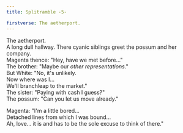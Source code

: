 ```yaml
---
title: Splitramble -5-

firstverse: The aetherport.
---
```


<p>
The aetherport.<br>
A long dull hallway. There <span class="clr-cyanic-siblings-mw">cyanic siblings</span> greet <span class="clr-w-mw">the possum</span> and her company.<br>
<span class="clr-m-mw">Magenta</span> thence: <span class="clr-m-w">"Hey, have we met before..."</span><br>
<span class="clr-cyanic-siblings-mw">The brother</span>: <span class="clr-cyanic-siblings-w">"Maybe our <i>other representations</i>."</span><br>
But <span class="clr-w-mw">White</span>: <span class="clr-w-w">"No, it's unlikely.<br>
Now where was I...<br>
We'll branchleap to the market."</span><br>
<span class="clr-cyanic-siblings-mw">The sister</span>: <span class="clr-cyanic-siblings-w">"Paying with cash I guess?"</span><br>
<span class="clr-w-mw">The possum</span>: <span class="clr-w-w">"Can you let us move already."</span><br>
</p>

<p>
<span class="clr-m-mw">Magenta</span>: <span class="clr-m-w">"I'm a little bored...<br>
Detached lines from which I was bound...<br>
Ah, love... it is and has to be the sole excuse to think of there."</span>
</p>
